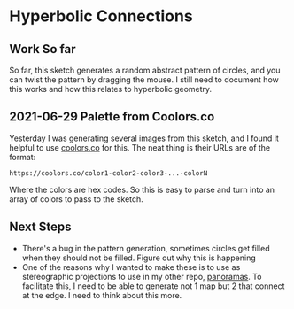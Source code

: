 # Hyperbolic Connections

## Work So far

So far, this sketch generates a random abstract pattern of circles, and you can
twist the pattern by dragging the mouse. I still need to document how this works
and how this relates to hyperbolic geometry.

## 2021-06-29 Palette from Coolors.co

Yesterday I was generating several images from this sketch, and I found it
helpful to use [coolors.co](https://coolors.co) for this. The neat thing is
their URLs are of the format:

```
https://coolors.co/color1-color2-color3-...-colorN
```

Where the colors are hex codes. So this is easy to parse and turn into an
array of colors to pass to the sketch.

## Next Steps

* There's a bug in the pattern generation, sometimes circles get filled when
  they should not be filled. Figure out why this is happening
* One of the reasons why I wanted to make these is to use as stereographic
  projections to use in my other repo, [panoramas](https://github.com/ptrgags/panoramas).
  To facilitate this, I need to be able to generate not 1 map but 2 that connect
  at the edge. I need to think about this more.